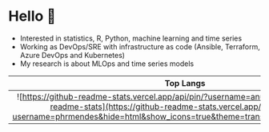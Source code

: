# Hello 👋

- Interested in statistics, R, Python, machine learning and time series
- Working as DevOps/SRE with infrastructure as code (Ansible, Terraform, Azure DevOps and Kubernetes)
- My research is about MLOps and time series models

Top Langs | Stats
:-:|:-:
![https://github-readme-stats.vercel.app/api/pin/?username=anuraghazra&feliz=github-readme-stats](https://github-readme-stats.vercel.app/api/top-langs/?username=phrmendes&hide=html&show_icons=true&theme=transparent&layout=compact) | ![](https://github-readme-stats.vercel.app/api?username=phrmendes&hide=html&show_icons=true&theme=transparent&layout=compact)
